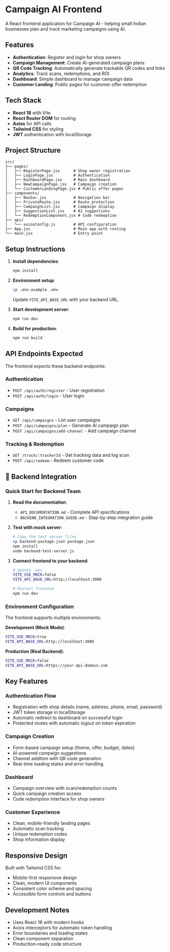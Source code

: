 # Campaign AI Frontend

A React frontend application for Campaign AI - helping small Indian businesses plan and track marketing campaigns using AI.

## Features

- **Authentication**: Register and login for shop owners
- **Campaign Management**: Create AI-generated campaign plans
- **QR Code Tracking**: Automatically generate trackable QR codes and links
- **Analytics**: Track scans, redemptions, and ROI
- **Dashboard**: Simple dashboard to manage campaign data
- **Customer Landing**: Public pages for customer offer redemption

## Tech Stack

- **React 18** with Vite
- **React Router DOM** for routing
- **Axios** for API calls
- **Tailwind CSS** for styling
- **JWT** authentication with localStorage

## Project Structure

```
src/
├── pages/
│   ├── RegisterPage.jsx      # Shop owner registration
│   ├── LoginPage.jsx         # Authentication
│   ├── DashboardPage.jsx     # Main dashboard
│   ├── NewCampaignPage.jsx   # Campaign creation
│   └── CustomerLandingPage.jsx # Public offer pages
├── components/
│   ├── Navbar.jsx            # Navigation bar
│   ├── PrivateRoute.jsx      # Route protection
│   ├── CampaignList.jsx      # Campaign display
│   ├── SuggestionList.jsx    # AI suggestions
│   └── RedemptionComponent.jsx # Code redemption
├── api/
│   └── axiosConfig.js        # API configuration
├── App.jsx                   # Main app with routing
└── main.jsx                  # Entry point
```

## Setup Instructions

1. **Install dependencies**:

   ```bash
   npm install
   ```

2. **Environment setup**:

   ```bash
   cp .env.example .env
   ```

   Update `VITE_API_BASE_URL` with your backend URL.

3. **Start development server**:

   ```bash
   npm run dev
   ```

4. **Build for production**:
   ```bash
   npm run build
   ```

## API Endpoints Expected

The frontend expects these backend endpoints:

### Authentication

- `POST /api/auth/register` - User registration
- `POST /api/auth/login` - User login

### Campaigns

- `GET /api/campaigns` - List user campaigns
- `POST /api/campaigns/plan` - Generate AI campaign plan
- `POST /api/campaigns/add-channel` - Add campaign channel

### Tracking & Redemption

- `GET /track/:trackerId` - Get tracking data and log scan
- `POST /api/redeem` - Redeem customer code

## 🔗 Backend Integration

### Quick Start for Backend Team

1. **Read the documentation**:
   - `API_DOCUMENTATION.md` - Complete API specifications
   - `BACKEND_INTEGRATION_GUIDE.md` - Step-by-step integration guide

2. **Test with mock server**:
   ```bash
   # Copy the test server files
   cp backend-package.json package.json
   npm install
   node backend-test-server.js
   ```

3. **Connect frontend to your backend**:
   ```bash
   # Update .env
   VITE_USE_MOCK=false
   VITE_API_BASE_URL=http://localhost:3000
   
   # Restart frontend
   npm run dev
   ```

### Environment Configuration

The frontend supports multiple environments:

**Development (Mock Mode)**:
```bash
VITE_USE_MOCK=true
VITE_API_BASE_URL=http://localhost:3000
```

**Production (Real Backend)**:
```bash
VITE_USE_MOCK=false
VITE_API_BASE_URL=https://your-api-domain.com
```

## Key Features

### Authentication Flow

- Registration with shop details (name, address, phone, email, password)
- JWT token storage in localStorage
- Automatic redirect to dashboard on successful login
- Protected routes with automatic logout on token expiration

### Campaign Creation

- Form-based campaign setup (theme, offer, budget, dates)
- AI-powered campaign suggestions
- Channel addition with QR code generation
- Real-time loading states and error handling

### Dashboard

- Campaign overview with scan/redemption counts
- Quick campaign creation access
- Code redemption interface for shop owners

### Customer Experience

- Clean, mobile-friendly landing pages
- Automatic scan tracking
- Unique redemption codes
- Shop information display

## Responsive Design

Built with Tailwind CSS for:

- Mobile-first responsive design
- Clean, modern UI components
- Consistent color scheme and spacing
- Accessible form controls and buttons

## Development Notes

- Uses React 18 with modern hooks
- Axios interceptors for automatic token handling
- Error boundaries and loading states
- Clean component separation
- Production-ready code structure
